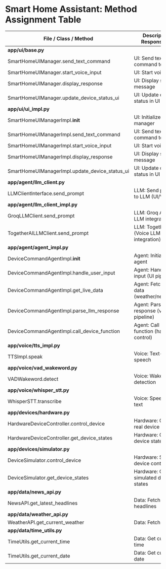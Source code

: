 # Smart Home Assistant: Method Assignment Table

| File / Class / Method                        | Description / Responsibility                        | Assigned To |
|----------------------------------------------|-----------------------------------------------------|-------------|
| **app/ui/base.py**                          |                                                     |             |
| SmartHomeUIManager.send_text_command         | UI: Send text command to agent                      | Person A    |
| SmartHomeUIManager.start_voice_input         | UI: Start voice input                               | Person A    |
| SmartHomeUIManager.display_response          | UI: Display system message                          | Person A    |
| SmartHomeUIManager.update_device_status_ui   | UI: Update device status in UI                      | Person A    |
| **app/ui/ui_impl.py**                       |                                                     |             |
| SmartHomeUIManagerImpl.__init__              | UI: Initialize UI manager                           | Person A    |
| SmartHomeUIManagerImpl.send_text_command     | UI: Send text command to agent                      | Person A    |
| SmartHomeUIManagerImpl.start_voice_input     | UI: Start voice input                               | Person A    |
| SmartHomeUIManagerImpl.display_response      | UI: Display system message                          | Person A    |
| SmartHomeUIManagerImpl.update_device_status_ui| UI: Update device status in UI                      | Person A    |
| **app/agent/llm_client.py**                  |                                                     |             |
| LLMClientInterface.send_prompt               | LLM: Send prompt to LLM (UI/Voice)                  | Person A    |
| **app/agent/llm_client_impl.py**             |                                                     |             |
| GroqLLMClient.send_prompt                    | LLM: Groq API (UI LLM integration)                  | Person A    |
| TogetherAILLMClient.send_prompt              | LLM: TogetherAI API (Voice LLM integration)         | Person B    |
| **app/agent/agent_impl.py**                  |                                                     |             |
| DeviceCommandAgentImpl.__init__              | Agent: Initialize agent                             | Person A    |
| DeviceCommandAgentImpl.handle_user_input     | Agent: Handle user input (UI pipeline)              | Person A    |
| DeviceCommandAgentImpl.get_live_data         | Agent: Fetch live data (weather/news/time)          | Person B    |
| DeviceCommandAgentImpl.parse_llm_response    | Agent: Parse LLM response (voice pipeline)          | Person B    |
| DeviceCommandAgentImpl.call_device_function  | Agent: Call device function (hardware control)      | Person C    |
| **app/voice/tts_impl.py**                    |                                                     |             |
| TTSImpl.speak                               | Voice: Text-to-speech                               | Person B    |
| **app/voice/vad_wakeword.py**                |                                                     |             |
| VADWakeword.detect                          | Voice: Wake word detection                          | Person B    |
| **app/voice/whisper_stt.py**                 |                                                     |             |
| WhisperSTT.transcribe                       | Voice: Speech-to-text                               | Person B    |
| **app/devices/hardware.py**                  |                                                     |             |
| HardwareDeviceController.control_device      | Hardware: Control real device                       | Person C    |
| HardwareDeviceController.get_device_states   | Hardware: Get device states                         | Person C    |
| **app/devices/simulator.py**                 |                                                     |             |
| DeviceSimulator.control_device               | Hardware: Simulate device control                   | Person C    |
| DeviceSimulator.get_device_states            | Hardware: Get simulated device states               | Person C    |
| **app/data/news_api.py**                     |                                                     |             |
| NewsAPI.get_latest_headlines                 | Data: Fetch news headlines                          | Person B    |
| **app/data/weather_api.py**                  |                                                     |             |
| WeatherAPI.get_current_weather               | Data: Fetch weather                                 | Person B    |
| **app/data/time_utils.py**                   |                                                     |             |
| TimeUtils.get_current_time                   | Data: Get current time                              | Person A    |
| TimeUtils.get_current_date                   | Data: Get current date                              | Person A    |
